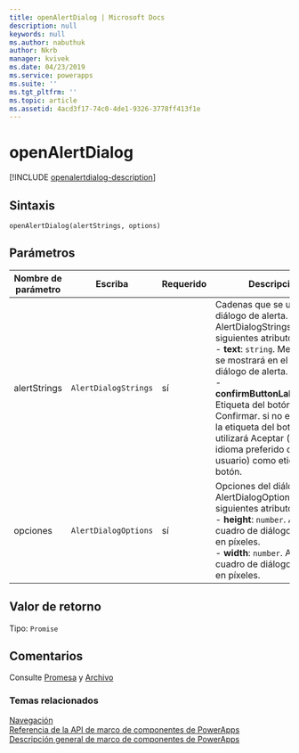 ```yaml
---
title: openAlertDialog | Microsoft Docs
description: null
keywords: null
ms.author: nabuthuk
author: Nkrb
manager: kvivek
ms.date: 04/23/2019
ms.service: powerapps
ms.suite: ''
ms.tgt_pltfrm: ''
ms.topic: article
ms.assetid: 4acd3f17-74c0-4de1-9326-3778ff413f1e
---
```


# <a name="openalertdialog"></a>openAlertDialog

[!INCLUDE [openalertdialog-description](includes/openalertdialog-description.md)]

## <a name="syntax"></a>Sintaxis

`openAlertDialog(alertStrings, options)`

## <a name="parameters"></a>Parámetros

| Nombre de parámetro|Escriba|Requerido|Descripción|
| ------------- |----|--------|-----------|
|alertStrings|`AlertDialogStrings`|sí|Cadenas que se usará en el diálogo de alerta. AlertDialogStrings tiene los siguientes atributos:<br/>- **text**: `string`. Mensaje que se mostrará en el cuadro de diálogo de alerta. <br/>- **confirmButtonLabel**:`string`. Etiqueta del botón Confirmar. si no especifica la etiqueta del botón, se utilizará Aceptar (en el idioma preferido del usuario) como etiqueta del botón.|
|opciones|`AlertDialogOptions`|sí|Opciones del diálogo AlertDialogOptions tiene los siguientes atributos:<br/>- **height**: `number`. Alto del cuadro de diálogo de alerta, en píxeles. <br/>- **width**: `number`. Ancho del cuadro de diálogo de alerta en píxeles.|

## <a name="return-value"></a>Valor de retorno

Tipo: `Promise`

## <a name="remarks"></a>Comentarios

Consulte [Promesa](https://developer.mozilla.org/docs/Web/JavaScript/Reference/Global_Objects/Promise) y [Archivo](https://developer.mozilla.org/docs/Web/API/File)

### <a name="related-topics"></a>Temas relacionados

[Navegación](../navigation.md)<br/>
[Referencia de la API de marco de componentes de PowerApps](../../reference/index.md)<br/>
[Descripción general de marco de componentes de PowerApps](../../overview.md)
